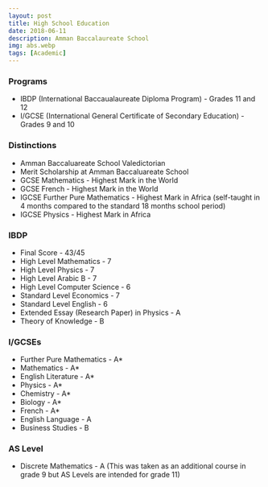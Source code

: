 ```yaml
---
layout: post
title: High School Education
date: 2018-06-11
description: Amman Baccalaureate School
img: abs.webp
tags: [Academic]
---
```


### Programs

- IBDP (International Baccaualaureate Diploma Program) - Grades 11 and 12
- I/GCSE (International General Certificate of Secondary Education) - Grades 9 and 10

### Distinctions

- Amman Baccaluareate School Valedictorian
- Merit Scholarship at Amman Baccaluareate School
- GCSE Mathematics - Highest Mark in the World
- GCSE French - Highest Mark in the World
- IGCSE Further Pure Mathematics - Highest Mark in Africa (self-taught in 4 months compared to the standard 18 months school period)
- IGCSE Physics - Highest Mark in Africa

### IBDP

- Final Score - 43/45
- High Level Mathematics - 7
- High Level Physics - 7
- High Level Arabic B - 7
- High Level Computer Science - 6
- Standard Level Economics - 7
- Standard Level English - 6
- Extended Essay (Research Paper) in Physics - A
- Theory of Knowledge - B

### I/GCSEs

- Further Pure Mathematics - A\*
- Mathematics - A\*
- English Literature - A\*
- Physics - A\*
- Chemistry - A\*
- Biology - A\*
- French - A\*
- English Language - A
- Business Studies - B

### AS Level

- Discrete Mathematics - A (This was taken as an additional course in grade 9 but AS Levels are intended for grade 11)
